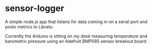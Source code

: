 # sensor-logger

A simple node.js app that listens for data coming in on a serial port
and posts metrics to Librato.

Currently the Arduino is sitting on my desk measuring temperature and
barometric pressure using an Adafruit BMP085 sensor breakout board.

